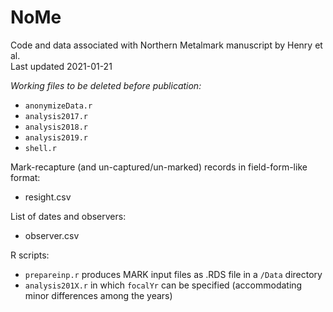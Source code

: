 # NoMe  
Code and data associated with Northern Metalmark manuscript by Henry et al.  
Last updated 2021-01-21  

_Working files to be deleted before publication:_  
  
  * `anonymizeData.r`  
  * `analysis2017.r`    
  * `analysis2018.r`    
  * `analysis2019.r`    
  * `shell.r`    
  
Mark-recapture (and un-captured/un-marked) records in field-form-like format:  
  
  * resight.csv  
  
  
List of dates and observers:  
  
  * observer.csv  
  
  
R scripts:  
  
  * `prepareinp.r` produces MARK input files as .RDS file in a `/Data` directory  
  * `analysis201X.r` in which `focalYr` can be specified (accommodating minor differences among the years)  
  